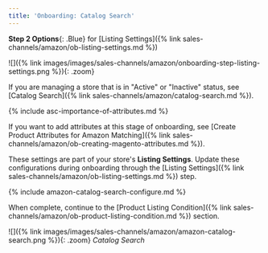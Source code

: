 ```yaml
---
title: 'Onboarding: Catalog Search'
---
```



**Step 2 Options**{: .Blue} for [Listing Settings]({% link sales-channels/amazon/ob-listing-settings.md %})

![]({% link images/images/sales-channels/amazon/onboarding-step-listing-settings.png %}){: .zoom}

If you are managing a store that is in "Active" or "Inactive" status, see [Catalog Search]({% link sales-channels/amazon/catalog-search.md %}).

{% include asc-importance-of-attributes.md %}

If you want to add attributes at this stage of onboarding, see [Create Product Attributes for Amazon Matching]({% link sales-channels/amazon/ob-creating-magento-attributes.md %}).

These settings are part of your store's **Listing Settings**. Update these configurations during onboarding through the [Listing Settings]({% link sales-channels/amazon/ob-listing-settings.md %}) step.

{% include amazon-catalog-search-configure.md %}

When complete, continue to the [Product Listing Condition]({% link sales-channels/amazon/ob-product-listing-condition.md %}) section.

![]({% link images/images/sales-channels/amazon/amazon-catalog-search.png %}){: .zoom}
 _Catalog Search_
